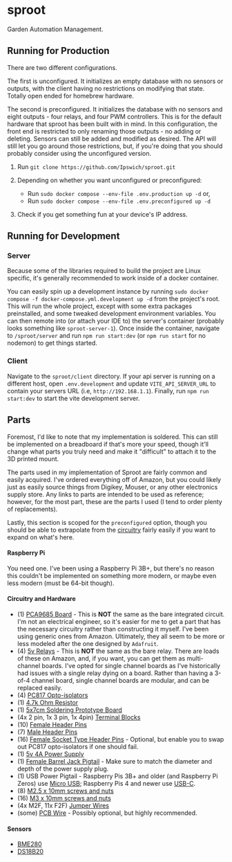 # sproot

Garden Automation Management.

## Running for Production

There are two different configurations.

The first is unconfigured. It initializes an empty database with no sensors or outputs, with the client having no restrictions on modifying that state. Totally open ended for homebrew hardware.

The second is preconfigured. It initializes the database with no sensors and eight outputs - four relays, and four PWM controllers. This is for the default hardware that sproot has been built with in mind. In this configuration, the front end is restricted to only renaming those outputs - no adding or deleting. Sensors can still be added and modified as desired. The API will still let you go around those restrictions, but, if you're doing that you should probably consider using the unconfigured version.

1. Run `git clone https://github.com/Ipswich/sproot.git`

2. Depending on whether you want unconfigured or preconfigured:
   * Run `sudo docker compose --env-file .env.production up -d` or,
   * Run `sudo docker compose --env-file .env.preconfigured up -d`

3. Check if you get something fun at your device's IP address.

## Running for Development
### Server
Because some of the libraries required to build the project are Linux specific, it's generally recommended to work inside of a docker container.

You can easily spin up a development instance by running `sudo docker compose -f docker-compose.yml.development up -d` from the project's root. This will run the whole project, except with some extra packages preinstalled, and some tweaked development environment variables. You can then remote into (or attach your IDE to) the server's container (probably looks something like `sproot-server-1`). Once inside the container, navigate to `/sproot/server` and run `npm run start:dev` (or `npm run start` for no nodemon) to get things started.

### Client
Navigate to the `sproot/client` directory. If your api server is running on a different host, open `.env.development` and update `VITE_API_SERVER_URL` to contain your servers URL (i.e, `http://192.168.1.1`). Finally, run `npm run start:dev` to start the vite development server.

## Parts
Foremost, I'd like to note that my implementation is soldered. This can still be implemented on a breadboard if that's more your speed, though it'll change what parts you truly need and make it "difficult" to attach it to the 3D printed mount.

The parts used in my implementation of Sproot are fairly common and easily acquired. I've ordered everything off of Amazon, but you could likely just as easily source things from Digikey, Mouser, or any other electronics supply store. Any links to parts are intended to be used as reference; however, for the most part, these are the parts I used (I tend to order plenty of replacements).

Lastly, this section is scoped for the `preconfigured` option, though you should be able to extrapolate from the [circuitry](/schematics//Sproot%20Circuit.pdf) fairly easily if you want to expand on what's here.

#### Raspberry Pi
You need one. I've been using a Raspberry Pi 3B+, but there's no reason this couldn't be implemented on something more modern, or maybe even less modern (must be 64-bit though).

#### Circuitry and Hardware
* (1) [PCA9685 Board](https://www.amazon.com/dp/B08C9R9MZ2) - This is **NOT** the same as the bare  integrated circuit. I'm not an electrical engineer, so it's easier for me to get a part that has the necessary circuitry rather than constructing it myself. I've been using generic ones from Amazon. Ultimately, they all seem to be more or less modeled after the one designed by `Adafruit`.
* (4) [5v Relays](https://www.amazon.com/dp/B07WQH63FB) - This is **NOT** the same as the bare relay. There are loads of these on Amazon, and, if you want, you can get them as multi-channel boards. I've opted for single channel boards as I've historically had issues with a single relay dying on a board. Rather than having a 3-of-4 channel board, single channel boards are modular, and can be replaced easily.
* (4) [PC817 Opto-isolators](https://www.amazon.com/dp/B0CBKK6T3D)
* (1) [4.7k Ohm Resistor](https://www.amazon.com/dp/B07QJB3LGN)
* (1) [5x7cm Soldering Prototype Board](https://www.amazon.com/dp/B08WJCVJ1J)
* (4x 2 pin, 1x 3 pin, 1x 4pin) [Terminal Blocks](https://www.amazon.com/dp/B088LVP6ML)
* (10) [Female Header Pins](https://www.amazon.com/dp/B09MY5MJ36)
* (7) [Male Header Pins](https://www.amazon.com/dp/B06ZZN8L9S)
* (16) [Female Socket Type Header Pins](https://www.amazon.com/dp/B012ACSO4Y) - Optional, but enable you to swap out PC817 opto-isolators if one should fail.
* (1) [5v 4A Power Supply](https://www.amazon.com/dp/B087LY41PV)
* (1) [Female Barrel Jack Pigtail](https://www.amazon.com/dp/B07CWQPPTW) - Make sure to match the diameter and depth of the power supply plug.
* (1) USB Power Pigtail - Raspberry Pis 3B+ and older (and Raspberry Pi Zeros) use [Micro USB](https://www.amazon.com/dp/B09DKYPCXK); Raspberry Pis 4 and newer use [USB-C](https://www.amazon.com/dp/B0CMQ42P9Q).
* (8) [M2.5 x 10mm screws and nuts](https://www.amazon.com/dp/B09WJ4WF9K)
* (16) [M3 x 10mm screws and nuts](https://www.amazon.com/dp/B08YYZSZVP)
* (4x M2F, 11x F2F) [Jumper Wires](https://www.amazon.com/dp/B01EV70C78)
* (some) [PCB Wire](https://www.amazon.com/dp/B07TX6BX47) - Possibly optional, but highly recommended.

#### Sensors
* [BME280](https://www.amazon.com/dp/B07KR24P6P)
* [DS18B20](https://www.amazon.com/dp/B08W27W7LJ)